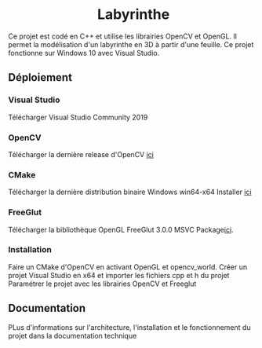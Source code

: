 <h1 align="center">
​    Labyrinthe
</h1>

Ce projet est codé en C++ et utilise les librairies OpenCV et OpenGL. Il permet la modélisation d'un labyrinthe en 3D à partir d'une feuille. Ce projet fonctionne sur Windows 10 avec Visual Studio.

## Déploiement

### Visual Studio

Télécharger Visual Studio Community 2019

### OpenCV

Télécharger la dernière release d'OpenCV [ici](https://github.com/opencv/opencv/releases)

### CMake

Télécharger la dernière distribution binaire Windows win64-x64 Installer [ici](https://cmake.org/download/)

### FreeGlut

Télécharger la bibliothèque OpenGL FreeGlut 3.0.0 MSVC Package[ici](https://www.transmissionzero.co.uk/software/freeglut-devel/).

### Installation

Faire un CMake d'OpenCV en activant OpenGL et opencv_world.
Créer un projet Visual Studio en x64 et importer les fichiers cpp et h du projet
Paramétrer le projet avec les librairies OpenCV et Freeglut

## Documentation

PLus d'informations sur l'architecture, l'installation et le fonctionnement du projet dans la documentation technique